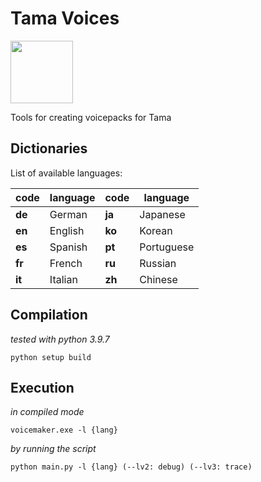 # Tama Voices

<img src="https://user-images.githubusercontent.com/6703996/189178570-0909bd95-ad55-4ef0-bbe8-f379b8991096.png" height="100" />

Tools for creating voicepacks for Tama

## Dictionaries

List of available languages:

code   | language | code   | language
-------|----------|--------|---------
**de** | German   |**ja**  | Japanese
**en** | English  |**ko**  | Korean
**es** | Spanish  |**pt**  | Portuguese
**fr** | French   |**ru**  | Russian
**it** | Italian  |**zh**  | Chinese

## Compilation

_tested with python 3.9.7_

```
python setup build
```

## Execution

_in compiled mode_

```
voicemaker.exe -l {lang}
```

_by running the script_

```
python main.py -l {lang} (--lv2: debug) (--lv3: trace)
```
